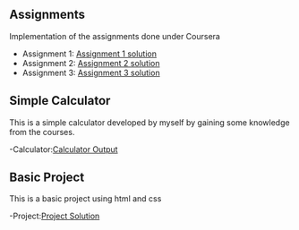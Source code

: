  
 ## Assignments
Implementation of the assignments done under Coursera

-  Assignment 1: 	[Assignment 1 solution](https://rakshita-05github.github.io/RV_webdev_projects/Assignment1/Littlelemon.html)
-  Assignment 2: 	[Assignment 2 solution](https://rakshita-05github.github.io/RV_webdev_projects/Assignment2/Module2.html)
-  Assignment 3: 	[Assignment 3 solution](https://rakshita-05github.github.io/RV_webdev_projects/Assignment3/Assignment3.html)  

## Simple Calculator

This is a simple calculator developed by myself by gaining some knowledge from the courses.

-Calculator:[Calculator Output](https://rakshita-05github.github.io/RV_webdev_projects/CalculatorProject/Calculator.html)

## Basic Project


This is a basic project using html and css

-Project:[Project Solution](https://rakshita-05github.github.io/RV_webdev_projects/Project/techpro.html)
